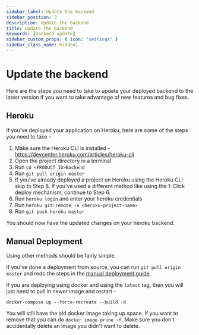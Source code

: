 ```yaml
---
sidebar_label: Update the backend
sidebar_position: 3
description: Update the backend
title: Update the backend
keywords: [backend update]
sidebar_custom_props: { icon: "settings" }
sidebar_class_name: hidden1
---
```


# Update the backend

Here are the steps you need to take to update your deployed backend to the latest version if you want to take advantage of new features and bug fixes.

## Heroku

If you've deployed your application on Heroku, here are some of the steps you need to take -

1. Make sure the Heroku CLI is installed - https://devcenter.heroku.com/articles/heroku-cli
2. Open the project directory in a terminal
3. Run `cd <PRODUCT_ID>Backend`
4. Run `git pull origin master`
5. If you've already deployed a project on Heroku using the Heroku CLI skip to Step 8. If you've used a different method like using the 1-Click deploy mechanism, continue to Step 6.
6. Run `heroku login` and enter your heroku credentials
7. Run `heroku git:remote -a <heroku-project-name>`
8. Run `git push heroku master`

You should now have the updated changes on your heroku backend.

## Manual Deployment

Using other methods should be fairly simple.

If you've done a deployment from source, you can run `git pull origin master` and redo the steps in the [manual deployment guide](https://github.com/AgoraIO-Community/app-builder-docs/wiki/Deploy-from-Source).

If you are deploying using docker and using the `latest` tag, then you will just need to pull in newer image and restart -

```
docker-compose up --force-recreate --build -d
```

You will still have the old docker image taking up space. If you want to remove that you can do `docker image prune -f`. Make sure you don't accidentally delete an image you didn't want to delete.
